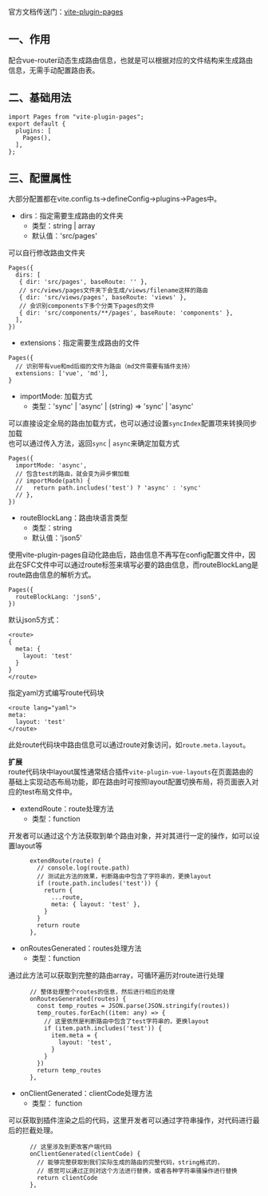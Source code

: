 官方文档传送门：[vite-plugin-pages](https://github.com/hannoeru/vite-plugin-pages) 
## 一、作用
配合vue-router动态生成路由信息，也就是可以根据对应的文件结构来生成路由信息，无需手动配置路由表。
## 二、基础用法

``` 
import Pages from "vite-plugin-pages";
export default {
  plugins: [
    Pages(),
  ],
};
```
## 三、配置属性
大部分配置都在vite.config.ts->defineConfig->plugins->Pages中。
- dirs：指定需要生成路由的文件夹
	- 类型：string | array
	- 默认值：'src/pages'

可以自行修改路由文件夹
```
Pages({
  dirs: [
   { dir: 'src/pages', baseRoute: '' },
   // src/views/pages文件夹下会生成/views/filename这样的路由
   { dir: 'src/views/pages', baseRoute: 'views' },
   // 会识别components下多个分类下pages的文件
   { dir: 'src/components/**/pages', baseRoute: 'components' },
  ],
})

```
- extensions：指定需要生成路由的文件

```
Pages({
  // 识别带有vue和md后缀的文件为路由（md文件需要有插件支持）
  extensions: ['vue', 'md'],
}

```
- importMode: 加载方式
	- 类型：'sync' | 'async' | (string) => 'sync' | 'async'

可以直接设定全局的路由加载方式，也可以通过设置`syncIndex`配置项来转换同步加载<br>
也可以通过传入方法，返回`sync` | `async`来确定加载方式
```
Pages({
  importMode: 'async',
  // 包含test的路由，就会变为异步懒加载
  // importMode(path) {
  //   return path.includes('test') ? 'async' : 'sync'
  // },
})

```
- routeBlockLang：路由块语言类型
	- 类型：string
	- 默认值：'json5'

使用vite-plugin-pages自动化路由后，路由信息不再写在config配置文件中，因此在SFC文件中可以通过route标签来填写必要的路由信息，而routeBlockLang是route路由信息的解析方式。
```
Pages({
  routeBlockLang: 'json5',
})

```
默认json5方式：
```
<route>
{
  meta: {
    layout: 'test'
  }
}
</route>

```
指定yaml方式编写route代码块
```
<route lang="yaml">
meta:
  layout: 'test'
</route>

```
此处route代码块中路由信息可以通过route对象访问，如`route.meta.layout`。<br>

**扩展**<br>
route代码块中layout属性通常结合插件`vite-plugin-vue-layouts`在页面路由的基础上实现动态布局功能，即在路由时可按照layout配置切换布局，将页面嵌入对应的test布局文件中。
- extendRoute：route处理方法
	- 类型：function

开发者可以通过这个方法获取到单个路由对象，并对其进行一定的操作，如可以设置layout等
```
      extendRoute(route) {
        // console.log(route.path)
        // 测试此方法的效果，判断路由中包含了字符串的，更换layout
        if (route.path.includes('test')) {
          return {
            ...route,
            meta: { layout: 'test' },
          }
        }
        return route
      },

```
- onRoutesGenerated：routes处理方法
	- 类型：function

通过此方法可以获取到完整的路由array，可循环遍历对route进行处理
```
      // 整体处理整个routes的信息，然后进行相应的处理
      onRoutesGenerated(routes) {
        const temp_routes = JSON.parse(JSON.stringify(routes))
        temp_routes.forEach((item: any) => {
          // 这里依然是判断路由中包含了test字符串的，更换layout
          if (item.path.includes('test')) {
            item.meta = {
              layout: 'test',
            }
          }
        })
        return temp_routes
      },

```
- onClientGenerated：clientCode处理方法
	- 类型： function

可以获取到插件渲染之后的代码，这里开发者可以通过字符串操作，对代码进行最后的拦截处理。
```
      // 这里涉及到更改客户端代码
      onClientGenerated(clientCode) {
        // 能够完整获取到我们实际生成的路由的完整代码，string格式的，
        // 感觉可以通过正则对这个方法进行替换，或者各种字符串骚操作进行替换
        return clientCode
      },

```